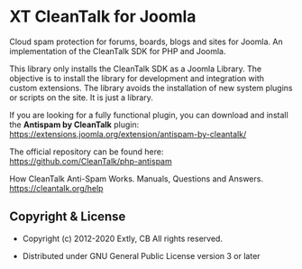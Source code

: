 # XT CleanTalk for Joomla

Cloud spam protection for forums, boards, blogs and sites for Joomla. An implementation of the CleanTalk SDK for PHP and Joomla.

This library only installs the CleanTalk SDK as a Joomla Library. The objective is to install the library for development and integration with custom extensions. The library avoids the installation of new system plugins or scripts on the site. It is just a library.

If you are looking for a fully functional plugin, you can download and install the **Antispam by CleanTalk** plugin: https://extensions.joomla.org/extension/antispam-by-cleantalk/

The official repository can be found here: https://github.com/CleanTalk/php-antispam

How CleanTalk Anti-Spam Works. Manuals, Questions and Answers. https://cleantalk.org/help

## Copyright & License

- Copyright (c) 2012-2020 Extly, CB All rights reserved.

- Distributed under GNU General Public License version 3 or later
